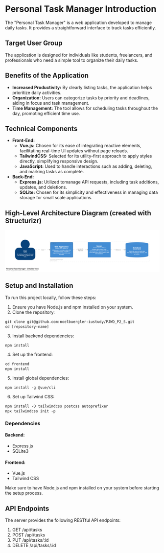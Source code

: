 # Personal Task Manager Introduction
The "Personal Task Manager" is a web application developed to manage daily tasks. It provides a straightforward interface to track tasks efficiently.

## Target User Group
The application is designed for individuals like students, freelancers, and professionals who need a simple tool to organize their daily tasks.

## Benefits of the Application
* **Increased Productivity:** By clearly listing tasks, the application helps prioritize daily activities.
* **Organization:** Users can categorize tasks by priority and deadlines, aiding in focus and task management.
* **Time Management:** The tool allows for scheduling tasks throughout the day, promoting efficient time use.

## Technical Components
* **Front-End:**
    * **Vue.js:** Chosen for its ease of integrating reactive elements, facilitating real-time UI updates without page reloads.
    * **TailwindCSS:** Selected for its utility-first approach to apply styles directly, simplifying responsive design.
    * **JavaScript:** Used to handle interactions such as adding, deleting, and marking tasks as complete.
* **Back-End:**
    * **Express.js:** Utilized tomanage API requests, including task additions, updates, and deletions.
    * **SQLite:** Chosen for its simplicity and effectiveness in managing data storage for small scale applications.

## High-Level Architecture Diagram (created with Structurizr)
![High-Level Architecture Diagram (created with Structurizr)](/docs/images/structurizr-93763-Container-001.png)

## Setup and Installation
To run this project locally, follow these steps:
1. Ensure you have Node.js and npm installed on your system.
2. Clone the repository:
```
git clone git@github.com:noelbuergler-iustudy/PJWD_P2_S.git
cd [repository-name]
```
3. Install backend dependencies:
```
npm install
```
4. Set up the frontend:
```
cd frontend
npm install
```
5. Install global dependencies:
```
npm install -g @vue/cli
```
6. Set up Tailwind CSS:
```
npm install -D tailwindcss postcss autoprefixer
npx tailwindcss init -p
```

### Dependencies

#### Backend:
- Express.js
- SQLite3

#### Frontend:
- Vue.js
- Tailwind CSS

Make sure to have Node.js and npm installed on your system before starting the setup process.

## API Endpoints
The server provides the following RESTful API endpoints:
1. GET /api/tasks
2. POST /api/tasks
3. PUT /api/tasks/:id
4. DELETE /api/tasks/:id